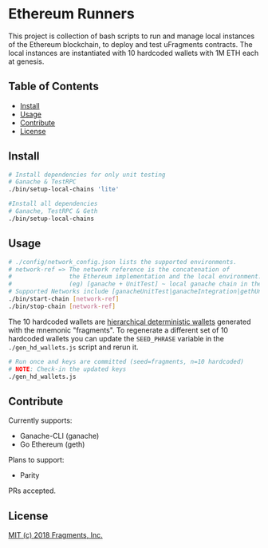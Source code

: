 # Ethereum Runners

This project is collection of bash scripts to run and manage local instances of the Ethereum blockchain,
to deploy and test uFragments contracts. The local instances are instantiated with 10 hardcoded wallets with
1M ETH each at genesis.

## Table of Contents

- [Install](#install)
- [Usage](#usage)
- [Contribute](#contribute)
- [License](#license)

## Install

```bash
# Install dependencies for only unit testing
# Ganache & TestRPC
./bin/setup-local-chains 'lite'

#Install all dependencies
# Ganache, TestRPC & Geth
./bin/setup-local-chains
```

## Usage

```bash
# ./config/network_config.json lists the supported environments.
# network-ref => The network reference is the concatenation of
#                the Ethereum implementation and the local environment.
#                (eg) [ganache + UnitTest] ~ local ganache chain in the UnitTest environment.
# Supported Networks include [ganacheUnitTest|ganacheIntegration|gethUnitTest|gethIntegration|testrpcCoverage]
./bin/start-chain [network-ref]
./bin/stop-chain [network-ref]
```

The 10 hardcoded wallets are [hierarchical deterministic wallets](https://github.com/trufflesuite/truffle-hdwallet-provider) generated with the mnemonic "fragments". To regenerate a different set of 10 hardcoded wallets you can update the `SEED_PHRASE` variable in the `./gen_hd_wallets.js` script and rerun it.

```bash
# Run once and keys are committed (seed=fragments, n=10 hardcoded)
# NOTE: Check-in the updated keys
./gen_hd_wallets.js
```

## Contribute

Currently supports:
* Ganache-CLI (ganache)
* Go Ethereum (geth)

Plans to support:
* Parity

PRs accepted.


## License

[MIT (c) 2018 Fragments, Inc.](./LICENSE)
